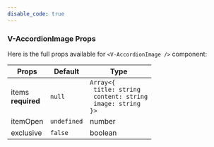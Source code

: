 ```yaml
---
disable_code: true
---
```


### V-AccordionImage Props

Here is the full props available for `<V-AccordionImage />` component:

| Props                  | Default                                       | Type                                                                                                              |
| ---------------------- | --------------------------------------------- | ----------------------------------------------------------------------------------------------------------------- |
| items<br/>**required** | <span class="is-null">`null`</span>           | <span class="is-array">`Array<{`<br/>` title: string`<br/>` content: string`<br/>` image: string`<br/>`}>`</span> |
| itemOpen               | <span class="is-undefined">`undefined`</span> | number                                                                                                            |
| exclusive              | <span class="is-boolean">`false`</span>       | boolean                                                                                                           |
